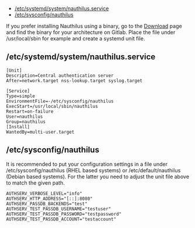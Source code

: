 <!-- TOC -->
  * [/etc/systemd/system/nauthilus.service](#etcsystemdsystemnauthilusservice)
  * [/etc/sysconfig/nauthilus](#etcsysconfignauthilus)
<!-- TOC -->

If you prefer installing Nauthilus using a binary, go to the [Download](https://nauthilus.io/downloads/) page and find the
binary for your architecture on Gitlab. Place the file under /usr/local/sbin for example and create a systemd unit file.

## /etc/systemd/system/nauthilus.service

```
[Unit]
Description=Central authentication server
After=network.target nss-lookup.target syslog.target

[Service]
Type=simple
EnvironmentFile=-/etc/sysconfig/nauthilus
ExecStart=/usr/local/sbin/nauthilus
Restart=on-failure
User=nauthilus
Group=nauthilus
[Install]
WantedBy=multi-user.target
```

## /etc/sysconfig/nauthilus

It is recommended to put your configuration settings in a file under /etc/sysconfig/nauthilus (RHEL based systems) or
/etc/default/nauthilus (Debian based systems). For the latter you need to adjust the unit file above to match the given
path.

```
AUTHSERV_VERBOSE_LEVEL="info"
AUTHSERV_HTTP_ADDRESS="[::]:8080"
AUTHSERV_PASSDB_BACKENDS="test"
AUTHSERV_TEST_PASSDB_USERNAME="testuser"
AUTHSERV_TEST_PASSDB_PASSWORD="testpassword"
AUTHSERV_TEST_PASSDB_ACCOUNT="testaccount"
```